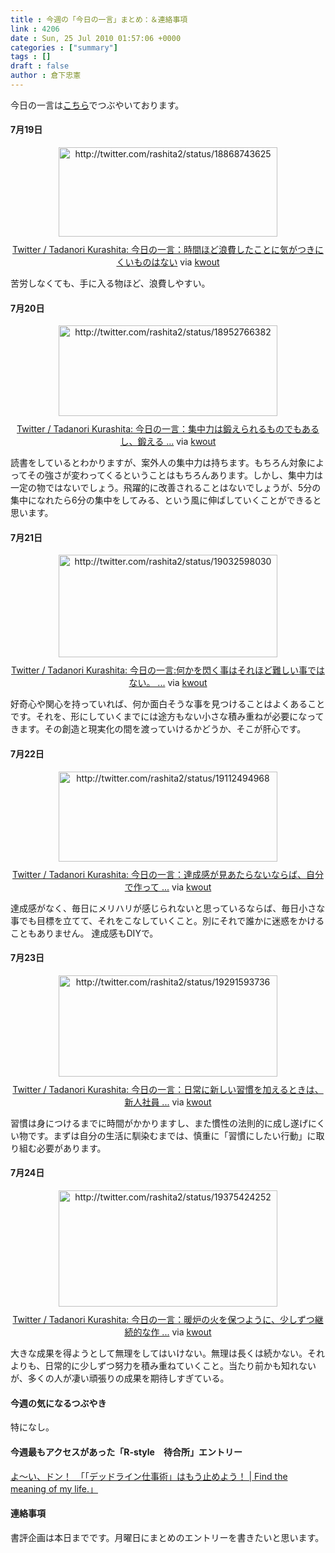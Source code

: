 ```yaml
---
title : 今週の「今日の一言」まとめ：＆連絡事項
link : 4206
date : Sun, 25 Jul 2010 01:57:06 +0000
categories : ["summary"]
tags : []
draft : false
author : 倉下忠憲
---
```


今日の一言は<a href="http://twitter.com/rashita2 ">こちら</a>でつぶやいております。

 
<h4>7月19日</h4>
<div class="kwout" style="text-align: center;"><img src="http://kwout.com/cutout/x/f4/gt/94x_bor_rou_w350.jpg" alt="http://twitter.com/rashita2/status/18868743625" title="Twitter / Tadanori Kurashita: 今日の一言：時間ほど浪費したことに気がつきにくいものはない" width="350" height="143" style="border: none;" usemap="#map_xf4gt94x" /><map id="map_xf4gt94x" name="map_xf4gt94x"><area coords="16,58,68,64" href="http://twitter.com/rashita2/status/18868743625" alt="" shape="rect" /><area coords="16,83,43,111" href="http://twitter.com/rashita2" alt="" shape="rect" /><area coords="56,83,123,100" href="http://twitter.com/rashita2" alt="" shape="rect" /></map><p style="margin-top: 10px; text-align: center;"><a href="http://twitter.com/rashita2/status/18868743625">Twitter / Tadanori Kurashita: 今日の一言：時間ほど浪費したことに気がつきにくいものはない</a> via <a href="http://kwout.com/quote/xf4gt94x">kwout</a></p></div>
<!--more-->
苦労しなくても、手に入る物ほど、浪費しやすい。
<h4>7月20日</h4>
<div class="kwout" style="text-align: center;"><img src="http://kwout.com/cutout/9/rs/yw/dc3_bor_rou_w350.jpg" alt="http://twitter.com/rashita2/status/18952766382" title="Twitter / Tadanori Kurashita: 今日の一言：集中力は鍛えられるものでもあるし、鍛える ..." width="350" height="145" style="border: none;" usemap="#map_9rsywdc3" /><map id="map_9rsywdc3" name="map_9rsywdc3"><area coords="14,59,66,65" href="http://twitter.com/rashita2/status/18952766382" alt="" shape="rect" /><area coords="14,85,41,113" href="http://twitter.com/rashita2" alt="" shape="rect" /><area coords="54,84,122,101" href="http://twitter.com/rashita2" alt="" shape="rect" /></map><p style="margin-top: 10px; text-align: center;"><a href="http://twitter.com/rashita2/status/18952766382">Twitter / Tadanori Kurashita: 今日の一言：集中力は鍛えられるものでもあるし、鍛える ...</a> via <a href="http://kwout.com/quote/9rsywdc3">kwout</a></p></div>
読書をしているとわかりますが、案外人の集中力は持ちます。もちろん対象によってその強さが変わってくるということはもちろんあります。しかし、集中力は一定の物ではないでしょう。飛躍的に改善されることはないでしょうが、5分の集中になれたら6分の集中をしてみる、という風に伸ばしていくことができると思います。
<h4>7月21日</h4>
<div class="kwout" style="text-align: center;"><img src="http://kwout.com/cutout/c/6r/5e/hrw_bor_rou_w350.jpg" alt="http://twitter.com/rashita2/status/19032598030" title="Twitter / Tadanori Kurashita: 今日の一言:何かを閃く事はそれほど難しい事ではない。 ..." width="350" height="164" style="border: none;" usemap="#map_c6r5ehrw" /><map id="map_c6r5ehrw" name="map_c6r5ehrw"><area coords="15,78,67,84" href="http://twitter.com/rashita2/status/19032598030" alt="" shape="rect" /><area coords="15,104,43,132" href="http://twitter.com/rashita2" alt="" shape="rect" /><area coords="55,104,122,121" href="http://twitter.com/rashita2" alt="" shape="rect" /></map><p style="margin-top: 10px; text-align: center;"><a href="http://twitter.com/rashita2/status/19032598030">Twitter / Tadanori Kurashita: 今日の一言:何かを閃く事はそれほど難しい事ではない。 ...</a> via <a href="http://kwout.com/quote/c6r5ehrw">kwout</a></p></div>
好奇心や関心を持っていれば、何か面白そうな事を見つけることはよくあることです。それを、形にしていくまでには途方もない小さな積み重ねが必要になってきます。その創造と現実化の間を渡っていけるかどうか、そこが肝心です。
<h4>7月22日</h4>
<div class="kwout" style="text-align: center;"><img src="http://kwout.com/cutout/u/n5/v3/6t9_bor_rou_w350.jpg" alt="http://twitter.com/rashita2/status/19112494968" title="Twitter / Tadanori Kurashita: 今日の一言：達成感が見あたらないならば、自分で作って ..." width="350" height="144" style="border: none;" usemap="#map_un5v36t9" /><map id="map_un5v36t9" name="map_un5v36t9"><area coords="15,58,69,64" href="http://twitter.com/rashita2/status/19112494968" alt="" shape="rect" /><area coords="15,83,42,111" href="http://twitter.com/rashita2" alt="" shape="rect" /><area coords="54,82,122,100" href="http://twitter.com/rashita2" alt="" shape="rect" /></map><p style="margin-top: 10px; text-align: center;"><a href="http://twitter.com/rashita2/status/19112494968">Twitter / Tadanori Kurashita: 今日の一言：達成感が見あたらないならば、自分で作って ...</a> via <a href="http://kwout.com/quote/un5v36t9">kwout</a></p></div>
達成感がなく、毎日にメリハリが感じられないと思っているならば、毎日小さな事でも目標を立てて、それをこなしていくこと。別にそれで誰かに迷惑をかけることもありません。
達成感もDIYで。
<h4>7月23日</h4>
<div class="kwout" style="text-align: center;"><img src="http://kwout.com/cutout/a/t7/xm/v7g_bor_rou_w350.jpg" alt="http://twitter.com/rashita2/status/19291593736" title="Twitter / Tadanori Kurashita: 今日の一言：日常に新しい習慣を加えるときは、新人社員 ..." width="350" height="162" style="border: none;" usemap="#map_at7xmv7g" /><map id="map_at7xmv7g" name="map_at7xmv7g"><area coords="15,76,69,82" href="http://twitter.com/rashita2/status/19291593736" alt="" shape="rect" /><area coords="15,102,42,130" href="http://twitter.com/rashita2" alt="" shape="rect" /><area coords="54,102,122,119" href="http://twitter.com/rashita2" alt="" shape="rect" /></map><p style="margin-top: 10px; text-align: center;"><a href="http://twitter.com/rashita2/status/19291593736">Twitter / Tadanori Kurashita: 今日の一言：日常に新しい習慣を加えるときは、新人社員 ...</a> via <a href="http://kwout.com/quote/at7xmv7g">kwout</a></p></div>
習慣は身につけるまでに時間がかかりますし、また慣性の法則的に成し遂げにくい物です。まずは自分の生活に馴染むまでは、慎重に「習慣にしたい行動」に取り組む必要があります。
<h4>7月24日</h4>
<div class="kwout" style="text-align: center;"><img src="http://kwout.com/cutout/w/2h/nx/5az_bor_rou_w350.jpg" alt="http://twitter.com/rashita2/status/19375424252" title="Twitter / Tadanori Kurashita: 今日の一言：暖炉の火を保つように、少しずつ継続的な作 ..." width="350" height="186" style="border: none;" usemap="#map_w2hnx5az" /><map id="map_w2hnx5az" name="map_w2hnx5az"><area coords="15,100,48,106" href="http://twitter.com/rashita2/status/19375424252" alt="" shape="rect" /><area coords="15,126,42,154" href="http://twitter.com/rashita2" alt="" shape="rect" /><area coords="55,126,122,143" href="http://twitter.com/rashita2" alt="" shape="rect" /></map><p style="margin-top: 10px; text-align: center;"><a href="http://twitter.com/rashita2/status/19375424252">Twitter / Tadanori Kurashita: 今日の一言：暖炉の火を保つように、少しずつ継続的な作 ...</a> via <a href="http://kwout.com/quote/w2hnx5az">kwout</a></p></div>
大きな成果を得ようとして無理をしてはいけない。無理は長くは続かない。それよりも、日常的に少しずつ努力を積み重ねていくこと。当たり前かも知れないが、多くの人が凄い頑張りの成果を期待しすぎている。
<h4>今週の気になるつぶやき</h4>
特になし。
<h4>今週最もアクセスがあった「R-style　待合所」エントリー</h4>
<a href="http://r-style.posterous.com/-find-the-meaning-of-my-life-0">よ～い、ドン！　「「デッドライン仕事術」はもう止めよう！ | Find the meaning of my life.」</a>

<h4>連絡事項</h4>
書評企画は本日までです。月曜日にまとめのエントリーを書きたいと思います。